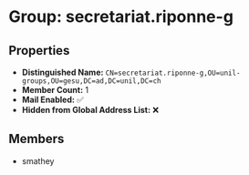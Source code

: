 # Group: secretariat.riponne-g

## Properties

- **Distinguished Name:** `CN=secretariat.riponne-g,OU=unil-groups,OU=gesu,DC=ad,DC=unil,DC=ch`
- **Member Count:** 1
- **Mail Enabled:** ✅
- **Hidden from Global Address List:** ❌

## Members

- smathey
